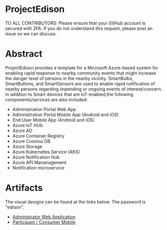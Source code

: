 # ProjectEdison
TO ALL CONTRIBUTORS:
Please ensure that your GitHub account is secured with 2FA.
If you do not understand this request, please post an issue so we can discuss.

# Abstract
ProjectEdison provides a template for a Microsoft Azure-based system for enabling rapid response to nearby community events that might increase the danger level of persons in the nearby vicinity.  SmartBulbs, SmartButtons, and SmartSensors are used to enable rapid notification of nearby persons regarding impending or ongoing events of interest/concern.
In addition to Smart devices that are IoT-enabled,the following components/services are also included:
- Administration Portal Web App
- Administration Portal Mobile App (Android and iOS)
- End User Mobile App (Android and iOS)
- Azure IoT HUb
- Azure AD
- Azure Container Registry
- Azure Cosmos DB
- Azure Storage
- Azure Kubernetes Service (AKS)
- Azure Notification Hub
- Azure API Mananagement
- Notification microservice

# Artifacts
The visual designs can be found at the links below.  The password is "edison".

- [Administrator Web Application](https://bluemetal.invisionapp.com/share/A6OD7ASGYV5)
- [Participant / Consumer Mobile](https://bluemetal.invisionapp.com/share/QROD8PIE6UK)